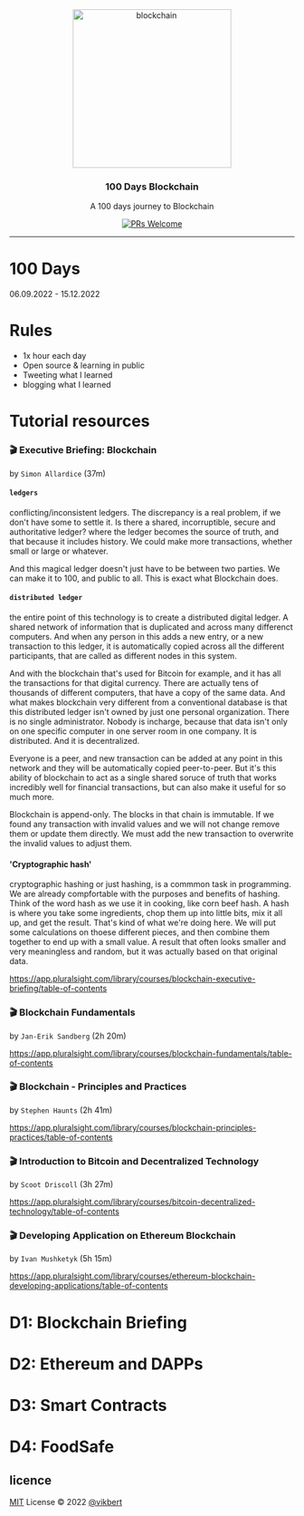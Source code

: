 <div align="center">
  <img src="https://thumbs.dreamstime.com/b/digitales-logo-blockchain-ikonenentwurf-cryptocurrency-vektors-201091629.jpg" width="280px" alt="blockchain" />
  <h3>100 Days Blockchain</h3>
  <p>A 100 days journey to Blockchain</p>

  <p>
    <a href="#">
      <img src="https://img.shields.io/badge/PRs-Welcome-brightgreen.svg?style=flat-square" alt="PRs Welcome">
    </a>
  </p>
</div>

---

# 100 Days
06.09.2022 - 15.12.2022

# Rules
- 1x hour each day
- Open source & learning in public
- Tweeting what I learned
- blogging what I learned


# Tutorial resources
### 🎬 Executive Briefing: Blockchain
by `Simon Allardice` (37m)

#### `ledgers`
conflicting/inconsistent ledgers. The discrepancy is a real problem, if we don't have some to settle it.
Is there a shared, incorruptible, secure and authoritative ledger? where the ledger becomes the source 
of truth, and that because it includes history. We could make more transactions, whether small or large or 
whatever.

And this magical ledger doesn't just have to be between two parties. We can make it to 100, and public to all.
This is exact what Blockchain does.

#### `distributed ledger`
the entire point of this technology is to create a distributed digital ledger. A shared network of information that is duplicated and across many differenct computers. And when any person in this adds a new entry, or a new transaction to this 
ledger, it is automatically copied across all the different participants, that are called as different nodes in this system.

And with the blockchain that's used for Bitcoin for example, and it has all the transactions for that digital currency.
There are actually tens of thousands of different computers, that have a copy of the same data. And what makes blockchain very different from a conventional database is that this distributed ledger isn't owned by just one personal organization. There is no single administrator. Nobody is incharge, because that data isn't only on one specific computer in one server room in one company. It is distributed. And it is decentralized.

Everyone is a peer, and new transaction can be added at any point in this network and they will be automatically copied peer-to-peer. But it's this ability of blockchain to act as a single shared soruce of truth that works incredibly well for financial transactions, but can also make it useful for so much more.

Blockchain is append-only. The blocks in that chain is immutable. If we found any transaction with invalid values and we will not change remove them or update them directly. We must add the new transaction to overwrite the invalid values to adjust them.

#### 'Cryptographic hash'
cryptographic hashing or just hashing, is a commmon task in programming.
We are already compfortable with the purposes and benefits of hashing. Think of the word hash as we use it in cooking, like corn beef hash. A hash is where you take some ingredients, chop them up into little bits, mix it all up, and get the result.
That's kind of what we're doing here. We will put some calculations on thoese different pieces, and then combine them together
to end up with a small value. A result that often looks smaller and very meaningless and random, but it was actually based on that original data.


https://app.pluralsight.com/library/courses/blockchain-executive-briefing/table-of-contents

### 🎬 Blockchain Fundamentals
by `Jan-Erik Sandberg` (2h 20m)

https://app.pluralsight.com/library/courses/blockchain-fundamentals/table-of-contents


### 🎬 Blockchain - Principles and Practices
by `Stephen Haunts` (2h 41m)

https://app.pluralsight.com/library/courses/blockchain-principles-practices/table-of-contents


### 🎬  Introduction to Bitcoin and Decentralized Technology
by `Scoot Driscoll` (3h 27m)

https://app.pluralsight.com/library/courses/bitcoin-decentralized-technology/table-of-contents


### 🎬  Developing Application on Ethereum Blockchain
by `Ivan Mushketyk` (5h 15m)

https://app.pluralsight.com/library/courses/ethereum-blockchain-developing-applications/table-of-contents


# D1: Blockchain Briefing

# D2: Ethereum and DAPPs

# D3: Smart Contracts

# D4: FoodSafe

## licence

[MIT](./LICENSE) License © 2022 [@vikbert](https://vikbert.github.io/)